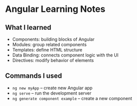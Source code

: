 # Angular Learning Notes

## What I learned
- Components: building blocks of Angular
- Modules: group related components
- Templates: define HTML structure
- Data Binding: connects component logic with the UI
- Directives: modify behavior of elements

## Commands I used
- `ng new myApp` – create new Angular app
- `ng serve` – run the development server
- `ng generate component example` – create a new component
